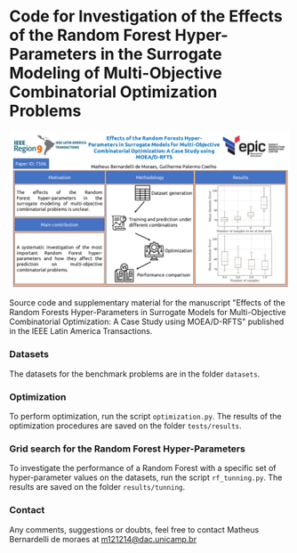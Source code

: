 # Code for Investigation of the Effects of the Random Forest Hyper-Parameters in the Surrogate Modeling of Multi-Objective Combinatorial Optimization Problems
![Graphical abstract](/images/GraphicalAbstract.png)


Source code and supplementary material for the manuscript
"Effects of the Random Forests Hyper-Parameters in Surrogate Models for Multi-Objective Combinatorial Optimization: A Case Study using MOEA/D-RFTS"
 published in the IEEE Latin America Transactions.

### Datasets

The datasets for the benchmark problems are in the folder ```datasets```.

### Optimization
To perform optimization, run the script ```optimization.py```.
The results of the optimization procedures are saved on the folder
```tests/results```.

### Grid search for the Random Forest Hyper-Parameters

To investigate the performance of a Random Forest with a specific set of hyper-parameter values on the datasets, run the script ```rf_tunning.py```.
The results are saved on the folder ```results/tunning```.

### Contact
Any comments, suggestions or doubts, feel free to contact
Matheus Bernardelli de moraes at m121214@dac.unicamp.br